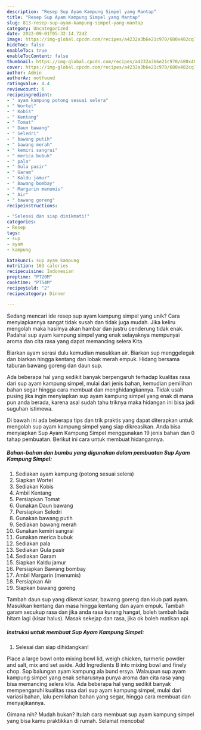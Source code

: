 ```yaml
---
description: "Resep Sup Ayam Kampung Simpel yang Mantap"
title: "Resep Sup Ayam Kampung Simpel yang Mantap"
slug: 813-resep-sup-ayam-kampung-simpel-yang-mantap
category: Uncategorized
date: 2022-09-01T05:32:14.724Z
image: https://img-global.cpcdn.com/recipes/a4232a3b6e21c970/680x482cq70/sup-ayam-kampung-simpel-foto-resep-utama.jpg
hideToc: false
enableToc: true
enableTocContent: false
thumbnail: https://img-global.cpcdn.com/recipes/a4232a3b6e21c970/680x482cq70/sup-ayam-kampung-simpel-foto-resep-utama.jpg
cover: https://img-global.cpcdn.com/recipes/a4232a3b6e21c970/680x482cq70/sup-ayam-kampung-simpel-foto-resep-utama.jpg
author: Admin
authorAv: notfound
ratingvalue: 4.4
reviewcount: 6
recipeingredient:
- " ayam kampung potong sesuai selera"
- " Wortel"
- " Kobis"
- " Kentang"
- " Tomat"
- " Daun bawang"
- " Seledri"
- " bawang putih"
- " bawang merah"
- " kemiri sangrai"
- " merica bubuk"
- " pala"
- " Gula pasir"
- " Garam"
- " Kaldu jamur"
- " Bawang bombay"
- " Margarin menumis"
- " Air"
- " bawang goreng"
recipeinstructions:

- "Selesai dan siap dinikmati!"
categories:
- Resep
tags:
- sup
- ayam
- kampung

katakunci: sup ayam kampung 
nutrition: 163 calories
recipecuisine: Indonesian
preptime: "PT20M"
cooktime: "PT54M"
recipeyield: "2"
recipecategory: Dinner

---
```





Sedang mencari ide resep sup ayam kampung simpel yang unik? Cara menyiapkannya sangat tidak susah dan tidak juga mudah. Jika keliru mengolah maka hasilnya akan hambar dan justru cenderung tidak enak. Padahal sup ayam kampung simpel yang enak selayaknya mempunyai aroma dan cita rasa yang dapat memancing selera Kita.





Biarkan ayam serasi dulu kemudian masukkan air. Biarkan sup menggelegak dan biarkan hingga kentang dan lobak merah empuk. Hidang bersama taburan bawang goreng dan daun sup.

Ada beberapa hal yang sedikit banyak berpengaruh terhadap kualitas rasa dari sup ayam kampung simpel, mulai dari jenis bahan, kemudian pemilihan bahan segar hingga cara membuat dan menghidangkannya. Tidak usah pusing jika ingin menyiapkan sup ayam kampung simpel yang enak di mana pun anda berada, karena asal sudah tahu triknya maka hidangan ini bisa jadi suguhan istimewa.






Di bawah ini ada beberapa tips dan trik praktis yang dapat diterapkan untuk mengolah sup ayam kampung simpel yang siap dikreasikan. Anda bisa menyiapkan Sup Ayam Kampung Simpel menggunakan 19 jenis bahan dan 0 tahap pembuatan. Berikut ini cara untuk membuat hidangannya.

<!--inarticleads1-->

##### Bahan-bahan dan bumbu yang digunakan dalam pembuatan Sup Ayam Kampung Simpel:

1. Sediakan  ayam kampung (potong sesuai selera)
1. Siapkan  Wortel
1. Sediakan  Kobis
1. Ambil  Kentang
1. Persiapkan  Tomat
1. Gunakan  Daun bawang
1. Persiapkan  Seledri
1. Gunakan  bawang putih
1. Sediakan  bawang merah
1. Gunakan  kemiri sangrai
1. Gunakan  merica bubuk
1. Sediakan  pala
1. Sediakan  Gula pasir
1. Sediakan  Garam
1. Siapkan  Kaldu jamur
1. Persiapkan  Bawang bombay
1. Ambil  Margarin (menumis)
1. Persiapkan  Air
1. Siapkan  bawang goreng


Tambah daun sup yang dikerat kasar, bawang goreng dan kiub pati ayam. Masukkan kentang dan masa hingga kentang dan ayam empuk. Tambah garam secukup rasa dan jika anda rasa kurang hangat, boleh tambah lada hitam lagi (kisar halus). Masak sekejap dan rasa, jika ok boleh matikan api. 

<!--inarticleads2-->

##### Instruksi untuk membuat Sup Ayam Kampung Simpel:


1. Selesai dan siap dihidangkan!

Place a large bowl onto mixing bowl lid, weigh chicken, turmeric powder and salt, mix and set aside. Add Ingredients B into mixing bowl and finely chop. Sop balungan ayam kampung ala bund ersya. Walaupun sup ayam kampung simpel yang enak seharusnya punya aroma dan cita rasa yang bisa memancing selera kita. Ada beberapa hal yang sedikit banyak mempengaruhi kualitas rasa dari sup ayam kampung simpel, mulai dari variasi bahan, lalu pemilahan bahan yang segar, hingga cara membuat dan menyajikannya. 

Gimana nih? Mudah bukan? Itulah cara membuat sup ayam kampung simpel yang bisa kamu praktikkan di rumah. Selamat mencoba!
